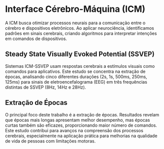 # Interface Cérebro-Máquina (ICM)

A ICM busca otimizar processos neurais para a comunicação entre o cérebro e dispositivos eletrônicos. Ao aplicar neurociência, identificamos padrões em sinais cerebrais, criando algoritmos para interpretar intenções em comandos de dispositivos.

## Steady State Visually Evoked Potential (SSVEP)

Sistemas ICM-SSVEP usam respostas cerebrais a estímulos visuais como comandos para aplicativos. Este estudo se concentra na extração de épocas, analisando cinco diferentes durações (2s, 1s, 500ms, 250ms, 125ms) para sinais de eletroencefalograma (EEG) em três frequências distintas de SSVEP (8Hz, 14Hz e 28Hz).

## Extração de Épocas

O principal foco deste trabalho é a extração de épocas. Resultados revelam que épocas mais longas apresentam melhor desempenho, mas épocas curtas também são eficazes, proporcionando maior número de comandos. Este estudo contribui para avanços na compreensão dos processos cerebrais, especialmente na aplicação prática para melhorias na qualidade de vida de pessoas com limitações motoras.

